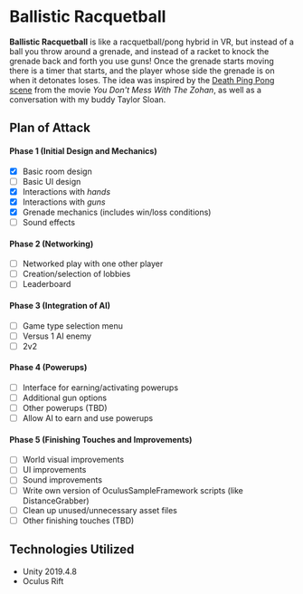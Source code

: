 # Ballistic Racquetball

**Ballistic Racquetball** is like a racquetball/pong hybrid in VR, but instead of a ball you throw around a grenade,
and instead of a racket to knock the grenade back and forth you use guns! Once the grenade starts moving there is a
timer that starts, and the player whose side the grenade is on when it detonates loses. The idea was inspired by the 
[Death Ping Pong scene](https://www.youtube.com/watch?v=xyv30nT955g) from the movie *You Don't Mess With The Zohan*, 
as well as a conversation with my buddy Taylor Sloan.

## Plan of Attack

#### Phase 1 (Initial Design and Mechanics)

- [x] Basic room design
- [ ] Basic UI design
- [x] Interactions with *hands*
- [x] Interactions with *guns*
- [x] Grenade mechanics (includes win/loss conditions)
- [ ] Sound effects

#### Phase 2 (Networking)

- [ ] Networked play with one other player
- [ ] Creation/selection of lobbies
- [ ] Leaderboard

#### Phase 3 (Integration of AI)

- [ ] Game type selection menu
- [ ] Versus 1 AI enemy
- [ ] 2v2

#### Phase 4 (Powerups)

- [ ] Interface for earning/activating powerups
- [ ] Additional gun options
- [ ] Other powerups (TBD)
- [ ] Allow AI to earn and use powerups

#### Phase 5 (Finishing Touches and Improvements)

- [ ] World visual improvements
- [ ] UI improvements
- [ ] Sound improvements
- [ ] Write own version of OculusSampleFramework scripts (like DistanceGrabber)
- [ ] Clean up unused/unnecessary asset files
- [ ] Other finishing touches (TBD)

## Technologies Utilized

- Unity 2019.4.8
- Oculus Rift

